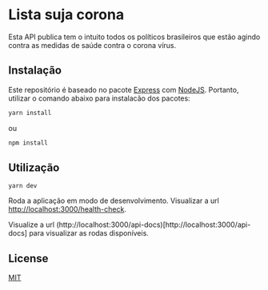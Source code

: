 # Lista suja corona

Esta API publica tem o intuito todos os políticos brasileiros que estão agindo contra as medidas de saúde contra o corona vírus.

## Instalação

Este repositório é baseado no pacote [Express](https://www.npmjs.com/package/express) com [NodeJS](https://nodejs.org/en/). Portanto, utilizar o comando abaixo para instalacão dos pacotes:
```bash
yarn install
```
ou
```bash
npm install
```

## Utilização

```yarn dev```

Roda a aplicação em modo de desenvolvimento.
Visualizar a url [http://localhost:3000/health-check](http://localhost:3000/health-check).

Visualize a url (http://localhost:3000/api-docs)[http://localhost:3000/api-docs] para visualizar as rodas disponíveis.


## License
[MIT](https://choosealicense.com/licenses/mit/)